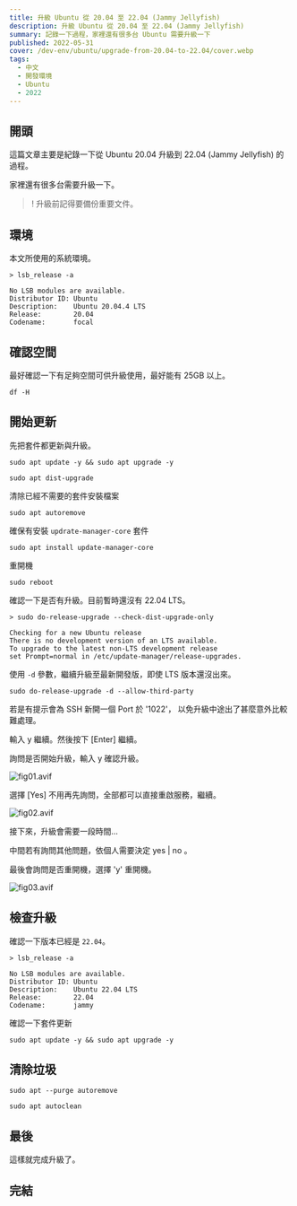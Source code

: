 ```yaml
---
title: 升級 Ubuntu 從 20.04 至 22.04 (Jammy Jellyfish)
description: 升級 Ubuntu 從 20.04 至 22.04 (Jammy Jellyfish)
summary: 記錄一下過程，家裡還有很多台 Ubuntu 需要升級一下
published: 2022-05-31
cover: /dev-env/ubuntu/upgrade-from-20.04-to-22.04/cover.webp
tags:
  - 中文
  - 開發環境
  - Ubuntu
  - 2022
---
```


<script lang="ts">
import Img from '$lib/components/extra/zoom.svelte'
</script>

## 開頭

這篇文章主要是紀錄一下從 Ubuntu 20.04 升級到 22.04 (Jammy Jellyfish) 的過程。

家裡還有很多台需要升級一下。

>! 升級前記得要備份重要文件。

## 環境

本文所使用的系統環境。

```shell
> lsb_release -a
  
No LSB modules are available.
Distributor ID: Ubuntu
Description:    Ubuntu 20.04.4 LTS
Release:        20.04
Codename:       focal
```

## 確認空間

最好確認一下有足夠空間可供升級使用，最好能有 25GB 以上。

```shell
df -H
```

## 開始更新

先把套件都更新與升級。

```shell
sudo apt update -y && sudo apt upgrade -y
```

```shell
sudo apt dist-upgrade
```

清除已經不需要的套件安裝檔案

```shell
sudo apt autoremove
```

確保有安裝 `updrate-manager-core` 套件

```shell
sudo apt install update-manager-core
```

重開機

```shell
sudo reboot
```

確認一下是否有升級。目前暫時還沒有 22.04 LTS。

```shell
> sudo do-release-upgrade --check-dist-upgrade-only
  
Checking for a new Ubuntu release
There is no development version of an LTS available.
To upgrade to the latest non-LTS development release
set Prompt=normal in /etc/update-manager/release-upgrades.
```

使用 `-d` 參數，繼續升級至最新開發版，即使 LTS 版本還沒出來。

```shell
sudo do-release-upgrade -d --allow-third-party
```

若是有提示會為 SSH 新開一個 Port 於 '1022'， 以免升級中途出了甚麼意外比較難處理。

輸入 y 繼續。然後按下 [Enter] 繼續。

詢問是否開始升級，輸入 y 確認升級。

![fig01.avif](upgrade-from-20.04-to-22.04/fig01.avif)

選擇 [Yes] 不用再先詢問，全部都可以直接重啟服務，繼續。

![fig02.avif](upgrade-from-20.04-to-22.04/fig02.avif)

接下來，升級會需要一段時間...

中間若有詢問其他問題，依個人需要決定 yes | no 。

最後會詢問是否重開機，選擇 'y' 重開機。

![fig03.avif](upgrade-from-20.04-to-22.04/fig03.avif)

## 檢查升級

確認一下版本已經是 `22.04`。

```shell
> lsb_release -a
  
No LSB modules are available.
Distributor ID: Ubuntu
Description:    Ubuntu 22.04 LTS
Release:        22.04
Codename:       jammy
```

確認一下套件更新

```shell
sudo apt update -y && sudo apt upgrade -y
```

## 清除垃圾

```shell
sudo apt --purge autoremove
```

```shell
sudo apt autoclean
```

## 最後

這樣就完成升級了。

## 完結
